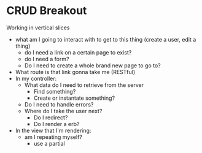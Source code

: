 # CRUD Breakout

Working in vertical slices

- what am I going to interact with to get to this thing (create a user, edit a thing)
    - do I need a link on a certain page to exist?
    - do I need a form?
    - Do I need to create a whole brand new page to go to?
- What route is that link gonna take me (RESTful)
- In my controller:
    - What data do I need to retrieve from the server 
        - Find something?
        - Create or instantate something?
    - Do I need to handle errors?
    - Where do I take the user next?  
        - Do I redirect?
        - Do I render a erb?
- In the view that I'm rendering:
    - am I repeating myself?
        - use a partial
       